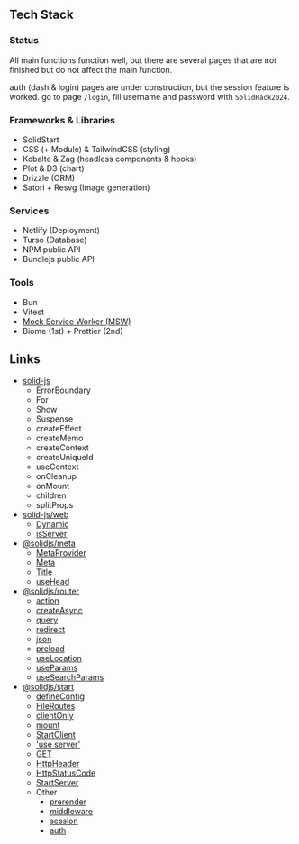 ## Tech Stack

### Status

All main functions function well, but there are several pages that are not finished but do not affect the main function.

auth (dash & login) pages are under construction, but the session feature is worked. go to page `/login`, fill username and password with `SolidHack2024`.

### Frameworks & Libraries

- SolidStart
- CSS (+ Module) & TailwindCSS (styling)
- Kobalte & Zag (headless components & hooks)
- Plot & D3 (chart)
- Drizzle (ORM)
- Satori + Resvg (Image generation)

### Services

- Netlify (Deployment)
- Turso (Database)
- NPM public API
- Bundlejs public API

### Tools

- Bun
- Vitest
- [Mock Service Worker (MSW)](./src/mocks)
- Biome (1st) + Prettier (2nd)

## Links

- [solid-js](https://github.com/search?q=repo%3Aflamrdevs%2Fnpmxt+%22from+%27solid-js%27%3B%22&type=code)
  - ErrorBoundary
  - For
  - Show
  - Suspense
  - createEffect
  - createMemo
  - createContext
  - createUniqueId
  - useContext
  - onCleanup
  - onMount
  - children
  - splitProps
- [solid-js/web](https://github.com/search?q=repo%3Aflamrdevs%2Fnpmxt+%22from+%27solid-js%2Fweb%27%3B%22&type=code)
  - [Dynamic](./src/components/ui/utils.tsx)
  - [isServer](./src/utils/cache-storage.ts)
- [@solidjs/meta](https://github.com/search?q=repo%3Aflamrdevs%2Fnpmxt+%22from+%27%40solidjs%2Fmeta%27%3B%22&type=code)
  - [MetaProvider](./src/app.tsx)
  - [Meta](./src/components/meta.tsx)
  - [Title](./src/components/meta.tsx)
  - [useHead](./src/components/meta.tsx)
- [@solidjs/router](https://github.com/search?q=repo%3Aflamrdevs%2Fnpmxt+%22from+%27%40solidjs%2Frouter%27%3B%22&type=code)
  - [action](./src/auth/actions.ts)
  - [createAsync](./src/components/npm/charts/package-downloads/chart.tsx)
  - [query](./src/components/npm/charts/package-downloads/chart.tsx)
  - [redirect](./src/auth/actions.ts)
  - [json](<./src/routes/(api)/api/package-creation/[...name].ts>)
  - [preload](<./src/routes/(dynamic)/package/[...input].tsx>)
  - [useLocation](./src/components/meta.tsx)
  - [useParams](<./src/routes/(dynamic)/package/[...input].tsx>)
  - [useSearchParams](./src/components/npm/charts/package-downloads/chart.utils.ts)
- [@solidjs/start](https://github.com/search?q=repo%3Aflamrdevs%2Fnpmxt+%22from+%27%40solidjs%2Fstart%27%3B%22&type=code)
  - [defineConfig](./app.config.ts)
  - [FileRoutes](./src/app.tsx)
  - [clientOnly](./src/components/npm/charts/package-downloads/package-downloads.tsx)
  - [mount](./src/entry-client.tsx)
  - [StartClient](./src/entry-client.tsx)
  - ['use server'](./src/auth/session.ts)
  - [GET](./src/npm/utils.get.ts)
  - [HttpHeader](<./src/routes/(static)/ui.tsx>)
  - [HttpStatusCode](./src/components/error.tsx)
  - [StartServer](./src/entry-server.tsx)
  - Other
    - [prerender](./app.config.ts)
    - [middleware](./src/middleware.ts)
    - [session](./src/auth/session.ts)
    - [auth](./src/auth/session.ts)
